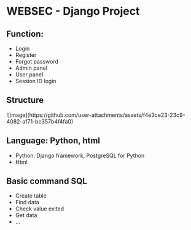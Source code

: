 <h1>WEBSEC - Django Project</h1>
<h2>Function:</h2>
<ul>
  <li>Login</li>
  <li>Register</li>
  <li>Forgot password</li>
  <li>Admin panel</li>
  <li>User panel</li>
  <li>Session ID login</li>
</ul>

<h2>Structure</h2>
![image](https://github.com/user-attachments/assets/f4e3ce23-23c9-4082-af71-bc357b4f4fa0)

<h2>Language: Python, html</h2>
<ul>
  <li>Python: Django framework, PostgreSQL for Python</li>
  <li>Html</li>
</ul>

<h2>Basic command SQL</h2>
<ul>
  <li>Create table</li>
  <li>Find data</li>
  <li>Check value exited</li>
  <li>Get data</li>
  <li>...</li>
</ul>
